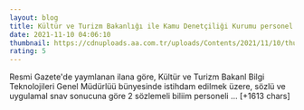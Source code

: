 ```yaml
--- 
layout: blog
title: Kültür ve Turizm Bakanlığı ile Kamu Denetçiliği Kurumu personel alacak
date: 2021-11-10 04:06:10
thumbnail: https://cdnuploads.aa.com.tr/uploads/Contents/2021/11/10/thumbs_b_c_c8f1bb7360db152794edf0e40ff3611d.jpg
rating: 5
---
```

Resmi Gazete'de yaymlanan ilana göre, Kültür ve Turizm Bakanl Bilgi Teknolojileri Genel Müdürlüü bünyesinde istihdam edilmek üzere, sözlü ve uygulamal snav sonucuna göre 2 sözlemeli biliim personeli … [+1613 chars]